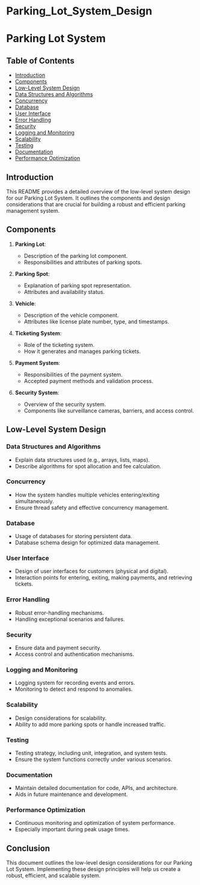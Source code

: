 # Parking_Lot_System_Design

# Parking Lot System

## Table of Contents

- [Introduction](#introduction)
- [Components](#components)
- [Low-Level System Design](#low-level-system-design)
- [Data Structures and Algorithms](#data-structures-and-algorithms)
- [Concurrency](#concurrency)
- [Database](#database)
- [User Interface](#user-interface)
- [Error Handling](#error-handling)
- [Security](#security)
- [Logging and Monitoring](#logging-and-monitoring)
- [Scalability](#scalability)
- [Testing](#testing)
- [Documentation](#documentation)
- [Performance Optimization](#performance-optimization)

## Introduction

This README provides a detailed overview of the low-level system design for our Parking Lot System. It outlines the components and design considerations that are crucial for building a robust and efficient parking management system.

## Components

1. **Parking Lot**:
   - Description of the parking lot component.
   - Responsibilities and attributes of parking spots.

2. **Parking Spot**:
   - Explanation of parking spot representation.
   - Attributes and availability status.

3. **Vehicle**:
   - Description of the vehicle component.
   - Attributes like license plate number, type, and timestamps.

4. **Ticketing System**:
   - Role of the ticketing system.
   - How it generates and manages parking tickets.

5. **Payment System**:
   - Responsibilities of the payment system.
   - Accepted payment methods and validation process.

6. **Security System**:
   - Overview of the security system.
   - Components like surveillance cameras, barriers, and access control.

## Low-Level System Design

### Data Structures and Algorithms

- Explain data structures used (e.g., arrays, lists, maps).
- Describe algorithms for spot allocation and fee calculation.

### Concurrency

- How the system handles multiple vehicles entering/exiting simultaneously.
- Ensure thread safety and effective concurrency management.

### Database

- Usage of databases for storing persistent data.
- Database schema design for optimized data management.

### User Interface

- Design of user interfaces for customers (physical and digital).
- Interaction points for entering, exiting, making payments, and retrieving tickets.

### Error Handling

- Robust error-handling mechanisms.
- Handling exceptional scenarios and failures.

### Security

- Ensure data and payment security.
- Access control and authentication mechanisms.

### Logging and Monitoring

- Logging system for recording events and errors.
- Monitoring to detect and respond to anomalies.

### Scalability

- Design considerations for scalability.
- Ability to add more parking spots or handle increased traffic.

### Testing

- Testing strategy, including unit, integration, and system tests.
- Ensure the system functions correctly under various scenarios.

### Documentation

- Maintain detailed documentation for code, APIs, and architecture.
- Aids in future maintenance and development.

### Performance Optimization

- Continuous monitoring and optimization of system performance.
- Especially important during peak usage times.

## Conclusion

This document outlines the low-level design considerations for our Parking Lot System. Implementing these design principles will help us create a robust, efficient, and scalable system.
